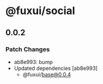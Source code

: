 # @fuxui/social

## 0.0.2

### Patch Changes

- ab8e993: bump
- Updated dependencies [ab8e993]
  - @fuxui/base@0.0.4
